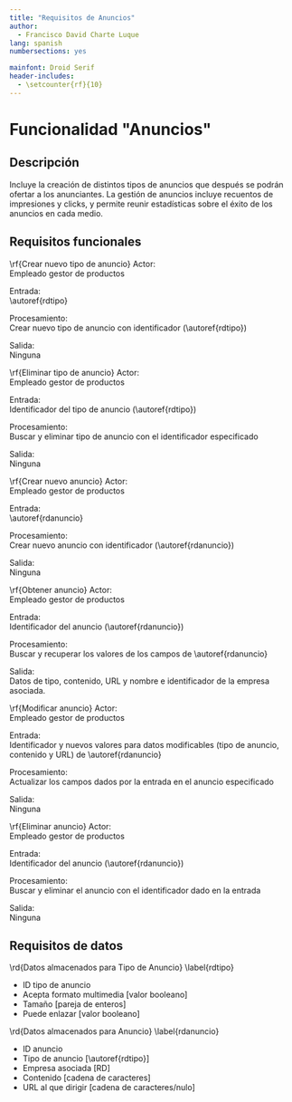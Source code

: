 ```yaml
---
title: "Requisitos de Anuncios"
author:
  - Francisco David Charte Luque
lang: spanish
numbersections: yes

mainfont: Droid Serif
header-includes:
  - \setcounter{rf}{10}
---
```


# Funcionalidad "Anuncios"

## Descripción

Incluye la creación de distintos tipos de anuncios que después se podrán ofertar a los anunciantes. La gestión de anuncios incluye recuentos de impresiones y clicks, y permite reunir estadísticas sobre el éxito de los anuncios en cada medio.

## Requisitos funcionales

\rf{Crear nuevo tipo de anuncio}
Actor:  
Empleado gestor de productos

Entrada:  
\autoref{rdtipo}

Procesamiento:  
Crear nuevo tipo de anuncio con identificador (\autoref{rdtipo})

Salida:  
Ninguna

\rf{Eliminar tipo de anuncio}
Actor:  
Empleado gestor de productos

Entrada:  
Identificador del tipo de anuncio (\autoref{rdtipo})

Procesamiento:  
Buscar y eliminar tipo de anuncio con el identificador especificado

Salida:  
Ninguna

\rf{Crear nuevo anuncio}
Actor:  
Empleado gestor de productos

Entrada:  
\autoref{rdanuncio}

Procesamiento:  
Crear nuevo anuncio con identificador (\autoref{rdanuncio})

Salida:  
Ninguna

\rf{Obtener anuncio}
Actor:  
Empleado gestor de productos

Entrada:  
Identificador del anuncio (\autoref{rdanuncio})

Procesamiento:  
Buscar y recuperar los valores de los campos de \autoref{rdanuncio}

Salida:  
Datos de tipo, contenido, URL y nombre e identificador de la empresa asociada.

\rf{Modificar anuncio}
Actor:  
Empleado gestor de productos

Entrada:  
Identificador y nuevos valores para datos modificables (tipo de anuncio, contenido y URL) de \autoref{rdanuncio}

Procesamiento:  
Actualizar los campos dados por la entrada en el anuncio especificado

Salida:  
Ninguna

\rf{Eliminar anuncio}
Actor:  
Empleado gestor de productos

Entrada:  
Identificador del anuncio (\autoref{rdanuncio})

Procesamiento:  
Buscar y eliminar el anuncio con el identificador dado en la entrada

Salida:  
Ninguna


## Requisitos de datos

\rd{Datos almacenados para Tipo de Anuncio}
\label{rdtipo}

- ID tipo de anuncio
- Acepta formato multimedia [valor booleano]
- Tamaño [pareja de enteros]
- Puede enlazar [valor booleano]

\rd{Datos almacenados para Anuncio}
\label{rdanuncio}

- ID anuncio
- Tipo de anuncio [\autoref{rdtipo}]
- Empresa asociada [RD]
- Contenido [cadena de caracteres]
- URL al que dirigir [cadena de caracteres/nulo]
